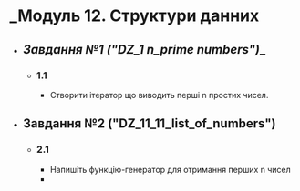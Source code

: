 # _Модуль 12. Структури данних

- ## __Завдання №1 ("DZ_1_ n_prime numbers")__
  - ### __1.1__
    - Створити ітератор що виводить перші n простих чисел.
  
- ## __Завдання №2 ("DZ_11_11_list_of_numbers")__
  - ### __2.1__ 
    - Напишіть функцію-генератор для отримання перших n чисел
    - 